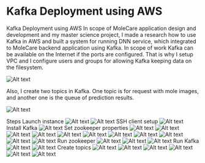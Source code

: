 # Kafka Deployment using AWS

Kafka Deployment using AWS
In scope of MoleCare application design and development and my master science project, I made a research how to use Kafka in AWS and built a system for running DNN service, which integrated to MoleCare backend application using Kafka.
In scope of work
Kafka can be available on the Internet if the ports are configured. That is why I setup VPC and I configure users and groups for allowing Kafka keeping data on the filesystem.

![Alt text](./screens/AWS-EC2-kafka-29.png?raw=true "Title")

Also, I create two topics in Kafka. One topic is for request with mole images, and another one is the queue of prediction results.

![Alt text](./screens/img.png?raw=true "Title")

Steps
Launch instance
![Alt text](./screens/AWS-EC2-kafka-1.png?raw=true "Title")
![Alt text](./screens/AWS-EC2-kafka-2.png?raw=true "Title")
SSH client setup
![Alt text](./screens/AWS-EC2-kafka-3.png?raw=true "Title")
Install Kafka
![Alt text](./screens/AWS-EC2-kafka-6.png?raw=true "Title")
Set zookeeper properties
![Alt text](./screens/AWS-EC2-kafka-7.png?raw=true "Title")
![Alt text](./screens/AWS-EC2-kafka-8.png?raw=true "Title")
![Alt text](./screens/AWS-EC2-kafka-9-run-to-setup-env-variables.png?raw=true)
![Alt text](./screens/AWS-EC2-kafka-10.png?raw=true "Title")
![Alt text](./screens/AWS-EC2-kafka-11.png?raw=true "Title")
![Alt text](./screens/AWS-EC2-kafka-12.png?raw=true "Title")
![Alt text](./screens/AWS-EC2-kafka-13.png?raw=true "Title")
![Alt text](./screens/AWS-EC2-kafka-14.png?raw=true "Title")
![Alt text](./screens/AWS-EC2-kafka-15.png?raw=true "Title")
![Alt text](./screens/AWS-EC2-kafka-16.png?raw=true "Title")
![Alt text](./screens/AWS-EC2-kafka-17.png?raw=true "Title")
Run zookeeper
![Alt text](./screens/AWS-EC2-kafka-18.png?raw=true "Title")
![Alt text](./screens/AWS-EC2-kafka-19.png?raw=true "Title")
![Alt text](./screens/AWS-EC2-kafka-20.png?raw=true "Title")
Run Kafka
![Alt text](./screens/AWS-EC2-kafka-21.png?raw=true "Title")
![Alt text](./screens/AWS-EC2-kafka-22.png?raw=true "Title")
Create topics
![Alt text](./screens/AWS-EC2-kafka-23.png?raw=true "Title")
![Alt text](./screens/AWS-EC2-kafka-24.png?raw=true "Title")
![Alt text](./screens/AWS-EC2-kafka-25.png?raw=true "Title")
![Alt text](./screens/AWS-EC2-kafka-26.png?raw=true "Title")
![Alt text](./screens/AWS-EC2-kafka-27.png?raw=true "Title")
![Alt text](./screens/AWS-EC2-kafka-28.png?raw=true "Title")
